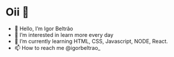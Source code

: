 # Oii 👋
- 👋 Hello, I’m Igor Beltrão 
- 👀 I’m interested in learn more every day
- 🌱 I’m currently learning HTML, CSS, Javascript, NODE, React.
- 📫 How to reach me @igorbeltrao_

<!---
igorbeltrao1/igorbeltrao1 is a ✨ special ✨ repository because its `README.md` (this file) appears on your GitHub profile.
You can click the Preview link to take a look at your changes.
-->
